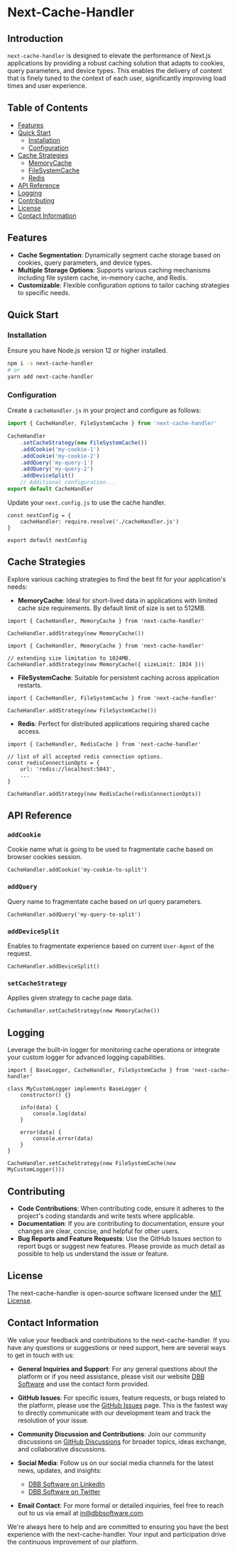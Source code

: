 
# Next-Cache-Handler

## Introduction
`next-cache-handler` is designed to elevate the performance of Next.js applications by providing a robust caching solution that adapts to cookies, query parameters, and device types. This enables the delivery of content that is finely tuned to the context of each user, significantly improving load times and user experience.

## Table of Contents
- [Features](#features)
- [Quick Start](#quick-start)
  - [Installation](#installation)
  - [Configuration](#configuration)
- [Cache Strategies](#cache-strategies)
  - [MemoryCache](#memorycache)
  - [FileSystemCache](#filesystemcache)
  - [Redis](#redis)
- [API Reference](#api-reference)
- [Logging](#logging)
- [Contributing](#contributing)
- [License](#license)
- [Contact Information](#contact-information)

## Features
- **Cache Segmentation**: Dynamically segment cache storage based on cookies, query parameters, and device types.
- **Multiple Storage Options**: Supports various caching mechanisms including file system cache, in-memory cache, and Redis.
- **Customizable**: Flexible configuration options to tailor caching strategies to specific needs.

## Quick Start
### Installation
Ensure you have Node.js version 12 or higher installed.
```bash
npm i -s next-cache-handler
# or
yarn add next-cache-handler
```

### Configuration
Create a `cacheHandler.js` in your project and configure as follows:
```javascript
import { CacheHandler, FileSystemCache } from 'next-cache-handler'

CacheHandler
    .setCacheStrategy(new FileSystemCache())
    .addCookie('my-cookie-1')
    .addCookie('my-cookie-2')
    .addQuery('my-query-1')
    .addQuery('my-query-2')
    .addDeviceSplit()
    // Additional configuration...
export default CacheHandler    
```

Update your `next.config.js` to use the cache handler.

```
const nextConfig = {
    cacheHandler: require.resolve('./cacheHandler.js')
}

export default nextConfig
```

## Cache Strategies
Explore various caching strategies to find the best fit for your application's needs:
- **MemoryCache**: Ideal for short-lived data in applications with limited cache size requirements. By default limit of size is set to 512MB.
```
import { CacheHandler, MemoryCache } from 'next-cache-handler'

CacheHandler.addStrategy(new MemoryCache())
```
```
import { CacheHandler, MemoryCache } from 'next-cache-handler'

// extending size limitation to 1024MB.
CacheHandler.addStrategy(new MemoryCache({ sizeLimit: 1024 }))
```
- **FileSystemCache**: Suitable for persistent caching across application restarts.
```
import { CacheHandler, FileSystemCache } from 'next-cache-handler'

CacheHandler.addStrategy(new FileSystemCache())
```
- **Redis**: Perfect for distributed applications requiring shared cache access.
```
import { CacheHandler, RedisCache } from 'next-cache-handler'

// list of all accepted redis connection options.
const redisConnectionOpts = {
    url: 'redis://localhost:5843',
    ...
}

CacheHandler.addStrategy(new RedisCache(redisConnectionOpts))
```


## API Reference

### `addCookie`
Cookie name what is going to be used to fragmentate cache based on browser cookies session.
```
CacheHandler.addCookie('my-cookie-to-split')
```

### `addQuery`
Query name to fragmentate cache based on url query parameters.
```
CacheHandler.addQuery('my-query-to-split')
```

### `addDeviceSplit`
Enables to fragmentate experience based on current `User-Agent` of the request.
```
CacheHandler.addDeviceSplit()
```

### `setCacheStrategy`
Applies given strategy to cache page data.
```
CacheHandler.setCacheStrategy(new MemoryCache())
```

## Logging
Leverage the built-in logger for monitoring cache operations or integrate your custom logger for advanced logging capabilities.
```
import { BaseLogger, CacheHandler, FileSystemCache } from 'next-cache-handler'

class MyCustomLogger implements BaseLogger {
    constructor() {}

    info(data) {
        console.log(data)
    }

    error(data) {
        console.error(data)
    }
}

CacheHandler.setCacheStrategy(new FileSystemCache(new MyCustomLogger()))
```

## Contributing
- **Code Contributions**: When contributing code, ensure it adheres to the project's coding standards and write tests where applicable.
- **Documentation**: If you are contributing to documentation, ensure your changes are clear, concise, and helpful for other users.
- **Bug Reports and Feature Requests**: Use the GitHub Issues section to report bugs or suggest new features. Please provide as much detail as possible to help us understand the issue or feature.

## License
The next-cache-handler is open-source software licensed under the [MIT License](LICENSE).

## Contact Information
We value your feedback and contributions to the next-cache-handler. If you have any questions or suggestions or need support, here are several ways to get in touch with us:

- **General Inquiries and Support**: For any general questions about the platform or if you need assistance, please visit our website [DBB Software](https://dbbsoftware.com/) and use the contact form provided.

- **GitHub Issues**: For specific issues, feature requests, or bugs related to the platform, please use the [GitHub Issues](https://github.com/DBB-Software/next-cache-handler/issues) page. This is the fastest way to directly communicate with our development team and track the resolution of your issue.

- **Community Discussion and Contributions**: Join our community discussions on [GitHub Discussions](https://github.com/DBB-Software/next-cache-handler/discussions) for broader topics, ideas exchange, and collaborative discussions.

- **Social Media**: Follow us on our social media channels for the latest news, updates, and insights:
    - [DBB Software on LinkedIn](https://www.linkedin.com/company/dbbsoftware)
    - [DBB Software on Twitter](https://twitter.com/dbb_software)

- **Email Contact**: For more formal or detailed inquiries, feel free to reach out to us via email at [in@dbbsoftware.com](mailto:in@dbbsoftware.com).

We're always here to help and are committed to ensuring you have the best experience with the next-cache-handler. Your input and participation drive the continuous improvement of our platform.